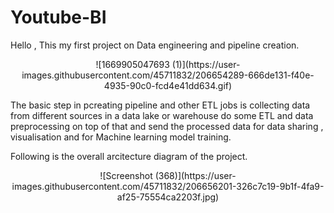 # Youtube-BI
Hello , This my first project on Data engineering and pipeline creation.
<p align="center">
![1669905047693 (1)](https://user-images.githubusercontent.com/45711832/206654289-666de131-f40e-4935-90c0-fcd4e41dd634.gif)
</p>

The basic step in pcreating pipeline and other ETL jobs is collecting data from different sources in a data lake or warehouse do some ETL and data preprocessing on top of that and send the processed data for data sharing , visualisation and for Machine learning model training.

Following is the overall arcitecture diagram of the project.
<p align="center">
![Screenshot (368)](https://user-images.githubusercontent.com/45711832/206656201-326c7c19-9b1f-4fa9-af25-75554ca2203f.jpg)
</p>
